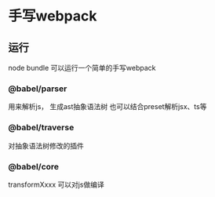# 手写webpack

## 运行
node bundle
可以运行一个简单的手写webpack

### @babel/parser
用来解析js， 生成ast抽象语法树
也可以结合preset解析jsx、ts等

### @babel/traverse
对抽象语法树修改的插件

### @babel/core
transformXxxx 可以对js做编译